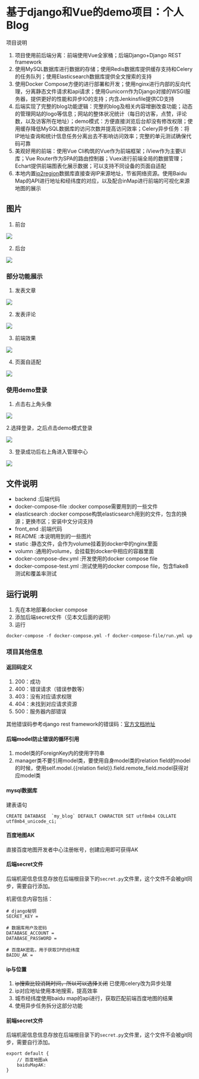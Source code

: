 # 基于django和Vue的demo项目：个人Blog

项目说明

1. 项目使用前后端分离：前端使用Vue全家桶；后端Django+Django REST framework
2. 使用MySQL数据库进行数据的存储；使用Redis数据库提供缓存支持和Celery的任务队列；使用Elasticsearch数据库提供全文搜索的支持
3. 使用Docker Compose方便的进行部署和开发；使用nginx进行内部的反向代理，分离静态文件请求和api请求；使用Gunicorn作为Django对接的WSGI服务器，提供更好的性能和异步IO的支持；内含Jenkinsfile提供CD支持
4. 后端实现了完整的blog功能逻辑：完整的blog及相关内容增删改查功能；动态的管理网站的logo等信息；网站的整体状况统计（每日的访客，点赞，评论数，以及访客所在地址）；demo模式：方便直接浏览后台却没有修改权限；使用缓存降低MySQL数据库的访问次数并提高访问效率；Celery异步任务：将IP地址查询和统计信息任务分离出去不影响访问效率；完整的单元测试确保代码可靠
5. 美观好用的前端：使用Vue Cli构筑的Vue作为前端框架；iView作为主要UI库；Vue Router作为SPA的路由控制器；Vuex进行前端全局的数据管理；Echart提供前端图表化展示数据；可以支持不同设备的页面自适配
6. 本地内置[ip2region](https://github.com/lionsoul2014/ip2region)数据库直接查询IP来源地址，节省网络资源。使用Baidu Map的API进行地址和经纬度的对应，以及配合inMap进行前端的可视化来源地图的展示

## 图片
1. 前台

![](README/png/前台.png)

2. 后台

![](README/png/后台.png)

### 部分功能展示
1. 发表文章

![](README/gif/发表文章.gif)

2. 发表评论

![](README/gif/发表评论.gif)

3. 前端效果

![](README/gif/适当的特效.gif)

4. 页面自适配

![](README/gif/页面自动适配.gif)

### 使用demo登录
1. 点击右上角头像

![](README/png/demo登录1.png)

2.选择登录，之后点击demo模式登录

![](README/png/demo登录2.png)

3. 登录成功后右上角进入管理中心

![](README/png/demo登录3.png)


## 文件说明
- backend :后端代码
- docker-compose-file :docker compose需要用到的一些文件
- elasticsearch :docker compose构筑elasticsearch用到的文件，包含的换源；更换市区；安装中文分词支持
- front_end :前端代码
- README :本说明用到的一些图片
- static :静态文件，会作为volume挂着到docker中的nginx里面
- volumn :通用的volume，会挂载到docker中相应的容器里面
- docker-compose-dev.yml :开发使用的docker compose file
- docker-compose-test.yml :测试使用的docker compose file，包含flake8测试和覆盖率测试

## 运行说明

1. 先在本地部署docker compose
3. 添加后端secret文件（见本文后面的说明）
2. 运行
```
docker-compose -f docker-compose.yml -f docker-compose-file/run.yml up
```


### 项目其他信息

#### 返回码定义

1. 200：成功
2. 400：错误请求（错误参数等）
3. 403：没有对应请求权限
4. 404：未找到对应请求资源
5. 500：服务器内部错误

其他错误码参考django rest framework的错误码：[官方文档地址](https://www.django-rest-framework.org/api-guide/status-codes/)

#### 后端model防止错误的循环引用

1. model类的ForeignKey内的使用字符串
2. manager类不要引用model类，要使用自身model类的relation field的model的时候，使用self.model.{{relation field}}.field.remote_field.model获得对应model类

#### mysql数据库

建表语句
```
CREATE DATABASE  `my_blog` DEFAULT CHARACTER SET utf8mb4 COLLATE utf8mb4_unicode_ci;
```

#### 百度地图AK
直接百度地图开发者中心注册帐号，创建应用即可获得AK

#### 后端secret文件
后端机密信息信息存放在后端根目录下的`secret.py`文件里，这个文件不会被git同步，需要自行添加。

机密信息内容包括：
```
# django秘钥
SECRET_KEY = 

# 数据库用户及密码
DATABASE_ACCOUNT = 
DATABASE_PASSWORD = 

# 百度AK密匙，用于获取IP的经纬度
BAIDU_AK = 
```

#### ip与位置
1. ~~ip搜索比较消耗时间，所以可以选择关闭~~ 已使用celery改为异步处理
2. ip对应地址使用本地搜索，提高效率
3. 城市经纬度使用baidu map的api进行，获取匹配前端百度地图的结果
4. 使用异步任务拆分这部分功能

#### 前端secret文件
后端机密信息信息存放在后端根目录下的`secret.py`文件里，这个文件不会被git同步，需要自行添加。

```
export default {
	// 百度地图ak
    baiduMapAK: 
}
```
